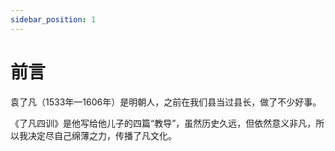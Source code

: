 ```yaml
---
sidebar_position: 1
---
```


# 前言

袁了凡（1533年—1606年）是明朝人，之前在我们县当过县长，做了不少好事。

《了凡四训》是他写给他儿子的四篇“教导”，虽然历史久远，但依然意义非凡，所以我决定尽自己绵薄之力，传播了凡文化。